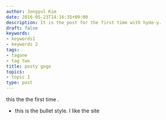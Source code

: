 ```yaml
---
author: Jongyul Kim
date: 2016-05-23T14:16:35+09:00
description: It is the post for the first time with hyde-y.
draft: false
keywords:
- keywords1
- keywords 2
tags:
- tagone
- tag two
title: posty gogo
topics:
- topic 1
type: post
---
```

this the the first time .
* this is the bullet style.
I like the site 

